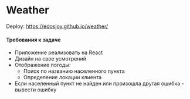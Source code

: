 # Weather

Deploy: https://edosjoy.github.io/weather/

#### Требования к задаче
* Приложение реализовать на React
* Дизайн на свое усмотрений
* Отображение погоды:
  * Поиск по названию населенного пункта
  * Определение локации клиента
* Если населенный пункт не найден или произошла другая ошибка - вывести ошибку
